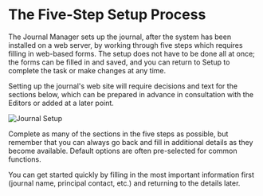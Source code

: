 # The Five-Step Setup Process

The Journal Manager sets up the journal, after the system has been installed on a web server, by working through five steps which requires filling in web-based forms. The setup does not have to be done all at once; the forms can be filled in and saved, and you can return to Setup to complete the task or make changes at any time. 

Setting up the journal's web site will require decisions and text for the  sections below, which can be prepared in advance in consultation with the Editors or added at a later point.  

![Journal Setup](images/chapter5/journal_setup.png)

Complete as many of the sections in the five steps as possible, but remember that you can always go back and fill in additional details as they become available. Default options are often pre-selected for common functions.

You can get started quickly by filling in the most important information first (journal name, principal contact, etc.) and returning to the details later.

